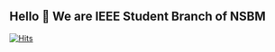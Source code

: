## Hello 👋 We are IEEE Student Branch of NSBM

[![Hits](https://hits.seeyoufarm.com/api/count/incr/badge.svg?url=https%3A%2F%2Fgithub.com%2FIEEE-Student-Branch-NSBM&count_bg=%2379C83D&title_bg=%23555555&icon=grav.svg&icon_color=%23E7E7E7&title=Visitors&edge_flat=false)](https://hits.seeyoufarm.com)
<!--

**Here are some ideas to get you started:**

🙋‍♀️ A short introduction - what is your organization all about?
🌈 Contribution guidelines - how can the community get involved?
👩‍💻 Useful resources - where can the community find your docs? Is there anything else the community should know?
🍿 Fun facts - what does your team eat for breakfast?
🧙 Remember, you can do mighty things with the power of [Markdown](https://guides.github.com/features/mastering-markdown/)
-->
